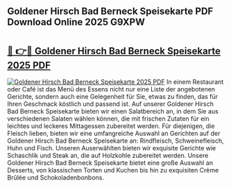 ## Goldener Hirsch Bad Berneck Speisekarte PDF Download Online 2025 G9XPW

# <h2><a href="http://gce2fah.nevu.top/?p=Goldener+Hirsch+Bad+Berneck+Speisekarte">🔗 👉🔴 Goldener Hirsch Bad Berneck Speisekarte 2025 PDF</a></h2>

[![Goldener Hirsch Bad Berneck Speisekarte 2025 PDF](https://i.imgur.com/dBaPXMq.png)](http://gce2fah.nevu.top/?p=Goldener+Hirsch+Bad+Berneck+Speisekarte)
In einem Restaurant oder Café ist das Menü des Essens nicht nur eine Liste der angebotenen Gerichte, sondern auch eine Gelegenheit für Sie, etwas zu finden, das für Ihren Geschmack köstlich und passend ist. Auf unserer Goldener Hirsch Bad Berneck Speisekarte bieten wir einen Salatbereich an, in dem Sie aus verschiedenen Salaten wählen können, die mit frischen Zutaten für ein leichtes und leckeres Mittagessen zubereitet werden. Für diejenigen, die Fleisch lieben, bieten wir eine umfangreiche Auswahl an Gerichten auf der Goldener Hirsch Bad Berneck Speisekarte an: Rindfleisch, Schweinefleisch, Huhn und Fisch. Unseren Auserwählten bieten wir exquisite Gerichte wie Schaschlik und Steak an, die auf Holzkohle zubereitet werden. Unsere Goldener Hirsch Bad Berneck Speisekarte bietet eine große Auswahl an Desserts, von klassischen Torten und Kuchen bis hin zu exquisiten Crème Brûlée und Schokoladenbonbons.
